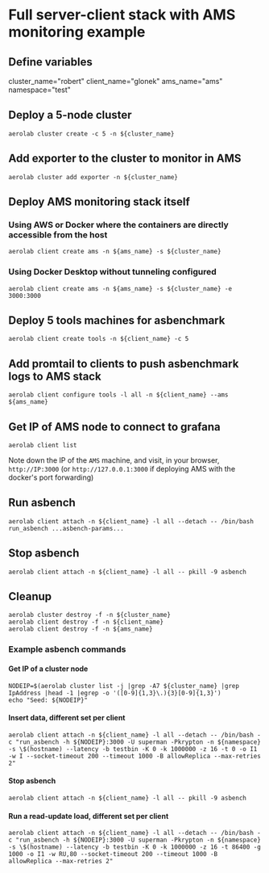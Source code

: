 # Full server-client stack with AMS monitoring example

## Define variables

cluster_name="robert"
client_name="glonek"
ams_name="ams"
namespace="test"

## Deploy a 5-node cluster

```
aerolab cluster create -c 5 -n ${cluster_name}
```

## Add exporter to the cluster to monitor in AMS

```
aerolab cluster add exporter -n ${cluster_name}
```

## Deploy AMS monitoring stack itself

### Using AWS or Docker where the containers are directly accessible from the host

```
aerolab client create ams -n ${ams_name} -s ${cluster_name}
```

### Using Docker Desktop without tunneling configured

```
aerolab client create ams -n ${ams_name} -s ${cluster_name} -e 3000:3000
```

## Deploy 5 tools machines for asbenchmark

```
aerolab client create tools -n ${client_name} -c 5
```

## Add promtail to clients to push asbenchmark logs to AMS stack

```
aerolab client configure tools -l all -n ${client_name} --ams ${ams_name}
```

## Get IP of AMS node to connect to grafana

```
aerolab client list
```

Note down the IP of the `AMS` machine, and visit, in your browser, `http://IP:3000` (or `http://127.0.0.1:3000` if deploying AMS with the docker's port forwarding)

## Run asbench

```
aerolab client attach -n ${client_name} -l all --detach -- /bin/bash run_asbench ...asbench-params...
```

## Stop asbench

```
aerolab client attach -n ${client_name} -l all -- pkill -9 asbench
```

## Cleanup

```
aerolab cluster destroy -f -n ${cluster_name}
aerolab client destroy -f -n ${client_name}
aerolab client destroy -f -n ${ams_name}
```

### Example asbench commands

#### Get IP of a cluster node

```
NODEIP=$(aerolab cluster list -j |grep -A7 ${cluster_name} |grep IpAddress |head -1 |egrep -o '([0-9]{1,3}\.){3}[0-9]{1,3}')
echo "Seed: ${NODEIP}"
```

#### Insert data, different set per client

```
aerolab client attach -n ${client_name} -l all --detach -- /bin/bash -c "run_asbench -h ${NODEIP}:3000 -U superman -Pkrypton -n ${namespace} -s \$(hostname) --latency -b testbin -K 0 -k 1000000 -z 16 -t 0 -o I1 -w I --socket-timeout 200 --timeout 1000 -B allowReplica --max-retries 2"
```

#### Stop asbench

```
aerolab client attach -n ${client_name} -l all -- pkill -9 asbench
```


#### Run a read-update load, different set per client

```
aerolab client attach -n ${client_name} -l all --detach -- /bin/bash -c "run_asbench -h ${NODEIP}:3000 -U superman -Pkrypton -n ${namespace} -s \$(hostname) --latency -b testbin -K 0 -k 1000000 -z 16 -t 86400 -g 1000 -o I1 -w RU,80 --socket-timeout 200 --timeout 1000 -B allowReplica --max-retries 2"
```
